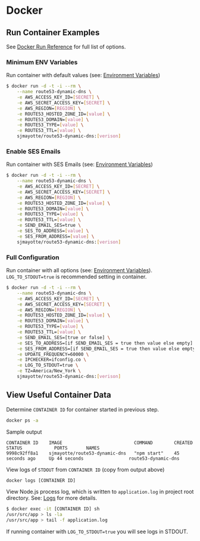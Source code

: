 # Docker

## Run Container Examples

See [Docker Run Reference](https://docs.docker.com/engine/reference/run/) for full list of options.

### Minimum ENV Variables

Run container with default values (see: [Environment Variables](/route53-dynamic-dns/config/env/))

```bash
$ docker run -d -t -i --rm \
    --name route53-dynamic-dns \
    -e AWS_ACCESS_KEY_ID=[SECRET] \
    -e AWS_SECRET_ACCESS_KEY=[SECRET] \
    -e AWS_REGION=[REGION] \
    -e ROUTE53_HOSTED_ZONE_ID=[value] \
    -e ROUTE53_DOMAIN=[value] \
    -e ROUTE53_TYPE=[value] \
    -e ROUTE53_TTL=[value] \
    sjmayotte/route53-dynamic-dns:[verison]
```

### Enable SES Emails

Run container with SES Emails  (see: [Environment Variables](/route53-dynamic-dns/config/env/))

```bash
$ docker run -d -t -i --rm \
    --name route53-dynamic-dns \
    -e AWS_ACCESS_KEY_ID=[SECRET] \
    -e AWS_SECRET_ACCESS_KEY=[SECRET] \
    -e AWS_REGION=[REGION] \
    -e ROUTE53_HOSTED_ZONE_ID=[value] \
    -e ROUTE53_DOMAIN=[value] \
    -e ROUTE53_TYPE=[value] \
    -e ROUTE53_TTL=[value] \
    -e SEND_EMAIL_SES=true \
    -e SES_TO_ADDRESS=[value] \
    -e SES_FROM_ADDRESS=[value] \
    sjmayotte/route53-dynamic-dns:[verison]
```

### Full Configuration

Run container with all options (see: [Environment Variables](/route53-dynamic-dns/config/env/)).  `LOG_TO_STDOUT=true`
is recommended setting in container.

```bash
$ docker run -d -t -i --rm \
    --name route53-dynamic-dns \
    -e AWS_ACCESS_KEY_ID=[SECRET] \
    -e AWS_SECRET_ACCESS_KEY=[SECRET] \
    -e AWS_REGION=[REGION] \
    -e ROUTE53_HOSTED_ZONE_ID=[value] \
    -e ROUTE53_DOMAIN=[value] \
    -e ROUTE53_TYPE=[value] \
    -e ROUTE53_TTL=[value] \
    -e SEND_EMAIL_SES=[true or false] \
    -e SES_TO_ADDRESS=[if SEND_EMAIL_SES = true then value else empty] \
    -e SES_FROM_ADDRESS=[if SEND_EMAIL_SES = true then value else empty] \
    -e UPDATE_FREQUENCY=60000 \
    -e IPCHECKER=ifconfig.co \
    -e LOG_TO_STDOUT=true \
    -e TZ=America/New_York \
    sjmayotte/route53-dynamic-dns:[verison]
```

## View Useful Container Data

Determine `CONTAINER ID` for container started in previous step.

```bash
docker ps -a
```

Sample output

```text
CONTAINER ID    IMAGE                           COMMAND        CREATED            STATUS            PORTS       NAMES
9998c92ff8a1    sjmayotte/route53-dynamic-dns   "npm start"    45 seconds ago     Up 44 seconds                 route53-dynamic-dns
```

View logs of `STDOUT` from `CONTAINER ID` (copy from output above)

```bash
docker logs [CONTAINER ID]
```

View Node.js process log, which is written to `application.log` in project root directory.
See: [Logs](/route53-dynamic-dns/usage/logs/) for more details.

```bash
$ docker exec -it [CONTAINER ID] sh
/usr/src/app > ls -la
/usr/src/app > tail -f application.log
```

If running container with `LOG_TO_STDOUT=true` you will see logs in STDOUT.
